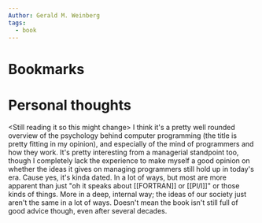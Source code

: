 ```yaml
---
Author: Gerald M. Weinberg
tags:
  - book
---
```

# Bookmarks


# Personal thoughts
\<Still reading it so this might change>
I think it's a pretty well rounded overview of the psychology behind computer programming (the title is pretty fitting in my opinion), and especially of the mind of programmers and how they work. It's pretty interesting from a managerial standpoint too, though I completely lack the experience to make myself a good opinion on whether the ideas it gives on managing programmers still hold up in today's era.
Cause yes, it's kinda dated. In a lot of ways, but most are more apparent than just "oh it speaks about [[FORTRAN]] or [[PI/I]]" or those kinds of things. More in a deep, internal way; the ideas of our society just aren't the same in a lot of ways.
Doesn't mean the book isn't still full of good advice though, even after several decades.
